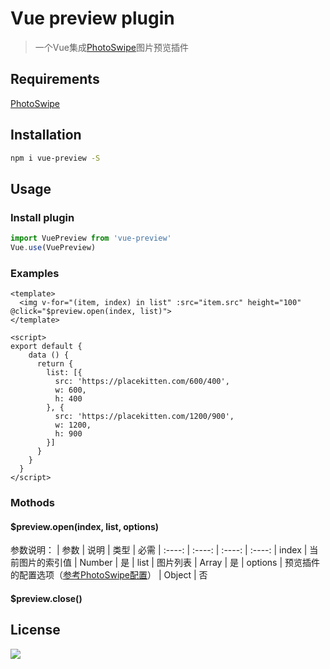 # Vue preview plugin

> 一个Vue集成[PhotoSwipe](https://github.com/dimsemenov/PhotoSwipe)图片预览插件

## Requirements

[PhotoSwipe](https://github.com/dimsemenov/PhotoSwipe)

## Installation

``` bash
npm i vue-preview -S
```

## Usage

### Install plugin

``` javascript
import VuePreview from 'vue-preview'
Vue.use(VuePreview)
```

### Examples

``` vue
<template>
  <img v-for="(item, index) in list" :src="item.src" height="100" @click="$preview.open(index, list)">
</template>

<script>
export default {
    data () {
      return {
        list: [{
          src: 'https://placekitten.com/600/400',
          w: 600,
          h: 400
        }, {
          src: 'https://placekitten.com/1200/900',
          w: 1200,
          h: 900
        }]
      }
    }
  }
</script>
```

### Mothods

#### $preview.open(index, list, options)

参数说明：
| 参数        | 说明   |  类型  |  必需
| :----:    | :----:   | :----:  | :----:
| index     | 当前图片的索引值 |   Number     |    是
| list        |   图片列表   |   Array   |    是
| options        |    预览插件的配置选项（[参考PhotoSwipe配置](http://photoswipe.com/documentation/options.html)）    |  Object  |    否




#### $preview.close()


## License

![](https://img.shields.io/badge/license-MIT-blue.svg)
